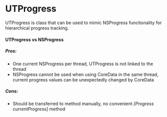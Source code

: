 UTProgress
==========

UTProgress is class that can be used to mimic NSProgress functionality for hierarchical progress tracking.

<h4>UTProgress vs NSProgress</h4>

<h5>Pros:</h5>
<ul>
<li>One current NSProgress per thread, UTProgress is not linked to the thread</li>
<li>NSProgress cannot be used when using CoreData in the same thread, current progress values can be unexpectedly changed by CoreData</li>
</ul>

<h5>Cons:</h5>
<ul>
<li>Should be transferred to method manually, no convenient <i>[Progress currentProgress]</i> method</li>
</ul>

